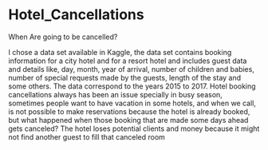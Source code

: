 # Hotel_Cancellations
When Are going to be cancelled?


I chose a data set available in Kaggle, the data set contains booking information for a city hotel and for a resort hotel and includes guest data and details like, day, month, year of arrival, number of children and babies, number of special requests made by the guests, length of the stay and some others. The data correspond to the years 2015 to 2017. Hotel booking cancellations always has been an issue specially in busy season, sometimes people want to have vacation in some hotels, and when we call, is not possible to make reservations because the hotel is already booked, but what happened when those booking that are made some days ahead gets canceled? The hotel loses potential clients and money because it might not find another guest to fill that canceled room
